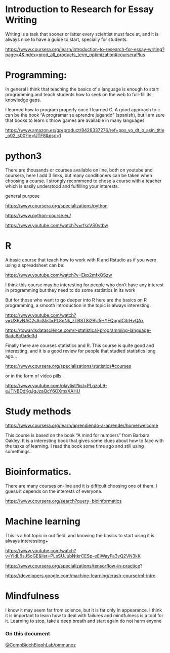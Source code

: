 # Introduction to Research for Essay Writing

Writing is a task that sooner or latter every scientist must face at, and it is always nice to have a guide to start, specially for students.

https://www.coursera.org/learn/introduction-to-research-for-essay-writing?page=4&index=prod_all_products_term_optimization#courseraPlus



# Programming:

In general I think that teaching the basics of a language is  enough  to start programming and teach students how to seek on the web to full-fill its  knowledge gaps.

I learned how to program properly once I learned C. A  good approach to c can be the book “A programar se aprendre jugando” (spanish), but I am sure that books to learn c throw games are available in many languages

https://www.amazon.es/gp/product/8428337276/ref=ppx_yo_dt_b_asin_title_o02_s00?ie=UTF8&psc=1

# python3

There are thousands  or courses available on line, both on youtube and coursera, here I add 3 links, but many conditioners can be taken when choosing a course. I strongly recommend to chose a course with  a teacher which is easily understood and fulfilling your interests.

general purpose 

https://www.coursera.org/specializations/python

https://www.python-course.eu/

https://www.youtube.com/watch?v=rfscVS0vtbw


# R
 
 A basic course that teach how to work with R and Rstudio as if you were using a spreadsheet can be:

 https://www.youtube.com/watch?v=Ekp2mfxQSzw

I think this course may be interesting for people who don’t have any interest in  programming but they need to do some statistics in its work

But for those who want to go deeper into R here are the basics on R programming, a smooth introduction in the topic is always interesting.

https://www.youtube.com/watch?v=UX6yNAC2sAc&list=PL8eNk_zTBST8j2BU5HYFQogdCjtrHyQAx

https://towardsdatascience.com/r-statistical-programming-language-6adc8c0a6e3d


Finally there are courses statistics and R. This course is quite good and interesting,  and it is a good review for people that studied statistics long ago...

https://www.coursera.org/specializations/statistics#courses

or in the form of video pills

https://www.youtube.com/playlist?list=PLqzoL9-eJTNBDdKgJgJzaQcY6OXmsXAHU


# Study methods

https://www.coursera.org/learn/aprendiendo-a-aprender/home/welcome

This course is based on the book “A mind for numbers” from Barbara Oakley. It is a interesting book that gives some clues about how to face with the tasks of learning. I read the book some time ago and still using somethings.



# Bioinformatics.

 There are many courses on-line and it is difficult choosing one of them. I guess it depends on the interests of everyone.

https://www.coursera.org/search?query=bioinformatics


# Machine learning

 This is a hot topic in out field, and knowing the basics to start uisng it is always interessitng+

https://www.youtube.com/watch?v=YIdL6sJSoGE&list=PLsSUJubNtkrCESp-eEiWayFa3vQ2VN3kK

https://www.coursera.org/specializations/tensorflow-in-practice?

https://developers.google.com/machine-learning/crash-course/ml-intro

# Mindfulness

 I know it may seem far from science, but it is far only in appearance. I think it is important to learn how to deal with failures and mindfulness is a tool for it. Learning to stop, take a deep breath  and start again do not harm anyone

### On this document

[@CompBiochBiophLab/pmmunoz](https://github.com/orgs/CompBiochBiophLab/people)
